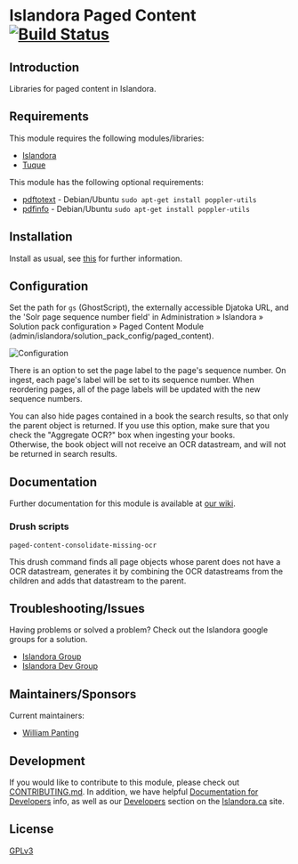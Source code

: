 # Islandora Paged Content [![Build Status](https://travis-ci.org/Islandora/islandora_paged_content.png?branch=7.x)](https://travis-ci.org/Islandora/islandora_paged_content)

## Introduction

Libraries for paged content in Islandora.

## Requirements

This module requires the following modules/libraries:

* [Islandora](https://github.com/islandora/islandora)
* [Tuque](https://github.com/islandora/tuque)

This module has the following optional requirements:
* [pdftotext](http://poppler.freedesktop.org) - Debian/Ubuntu `sudo apt-get install poppler-utils`
* [pdfinfo](http://poppler.freedesktop.org) -  Debian/Ubuntu `sudo apt-get install poppler-utils`

## Installation

Install as usual, see [this](https://drupal.org/documentation/install/modules-themes/modules-7) for further information.

## Configuration

Set the path for `gs` (GhostScript), the externally accessible Djatoka URL, and the 'Solr page sequence number field' in Administration » Islandora » Solution pack configuration » Paged Content Module (admin/islandora/solution_pack_config/paged_content).

![Configuration](https://camo.githubusercontent.com/3dc4302d5d459ecf9d6b253be397d446243afde9/687474703a2f2f692e696d6775722e636f6d2f545a65423973772e706e67)

There is an option to set the page label to the page's sequence number. On ingest, each page's label will be set to its sequence number. When reordering pages, all of the page labels will be updated with the new sequence numbers.

You can also hide pages contained in a book the search results, so that only the parent object is returned.  If you use this option, make sure that you check the "Aggregate OCR?" box when ingesting your books.  
Otherwise, the book object will not receive an OCR datastream, and will not be returned in search results.

## Documentation

Further documentation for this module is available at [our wiki](https://wiki.duraspace.org/display/ISLANDORA/Islandora+Paged+Content).

### Drush scripts

`paged-content-consolidate-missing-ocr`

This drush command finds all page objects whose parent does not have a
OCR datastream, generates it by combining the OCR datastreams from the children
and adds that datastream to the parent.


## Troubleshooting/Issues

Having problems or solved a problem? Check out the Islandora google groups for a solution.

* [Islandora Group](https://groups.google.com/forum/?hl=en&fromgroups#!forum/islandora)
* [Islandora Dev Group](https://groups.google.com/forum/?hl=en&fromgroups#!forum/islandora-dev)

## Maintainers/Sponsors

Current maintainers:

* [William Panting](https://github.com/willtp87)

## Development

If you would like to contribute to this module, please check out [CONTRIBUTING.md](CONTRIBUTING.md). In addition, we have helpful [Documentation for Developers](https://github.com/Islandora/islandora/wiki#wiki-documentation-for-developers) info, as well as our [Developers](http://islandora.ca/developers) section on the [Islandora.ca](http://islandora.ca) site.

## License

[GPLv3](http://www.gnu.org/licenses/gpl-3.0.txt)
